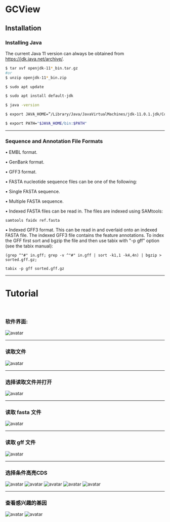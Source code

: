 # GCView

## Installation 

### Installing Java
The current Java 11 version can always be obtained from https://jdk.java.net/archive/. 

```sh
$ tar xvf openjdk-11*_bin.tar.gz
#or
$ unzip openjdk-11*_bin.zip

$ sudo apt update

$ sudo apt install default-jdk

$ java -version

$ export JAVA_HOME=”/Library/Java/JavaVirtualMachines/jdk-11.0.1.jdk/Contents/Home”

$ export PATH="$JAVA_HOME/bin:$PATH"
```
---


### Sequence and Annotation File Formats

•     EMBL format.
 
•     GenBank format.
 
•     GFF3 format. 
 
•     FASTA nucleotide sequence files can be one of the following:
 
•      Single FASTA sequence.
 
•      Multiple FASTA sequence. 
 
•      Indexed FASTA files can be read in. The files are indexed using SAMtools:

```
samtools faidx ref.fasta
```

•     Indexed GFF3 format. This can be read in and overlaid onto an indexed FASTA file. The indexed GFF3 file contains the feature annotations. To index the GFF first sort and bgzip the file and then use tabix with "-p gff" option (see the tabix manual):
 ```
(grep ^"#" in.gff; grep -v ^"#" in.gff | sort -k1,1 -k4,4n) | bgzip >
sorted.gff.gz;
 ```
 ```
tabix -p gff sorted.gff.gz
 ```
 ---
# Tutorial
<br>

### 软件界面:

![avatar](https://github.com/Fanjaro/Genomics-Vis-Workshop/tree/master/Part_1/artemis/img/artemis_splash.png)
<hr>

### 读取文件
![avatar](https://github.com/Fanjaro/Genomics-Vis-Workshop/tree/master/Part_1/artemis/img/artemis_cdspred0.png)
<hr>

### 选择读取文件并打开
![avatar](https://github.com/Fanjaro/Genomics-Vis-Workshop/tree/master/Part_1/artemis/img/artemis_files.png)
<hr>

### 读取 fasta 文件
![avatar](https://github.com/Fanjaro/Genomics-Vis-Workshop/tree/master/Part_1/artemis/img/artemis_loaded_seq.png)
<hr>

### 读取 gff 文件
![avatar](https://github.com/Fanjaro/Genomics-Vis-Workshop/tree/master/Part_1/artemis/img/artemis_loaded_contigs.png)
<hr>

### 选择条件高亮CDS
![avatar](https://github.com/Fanjaro/Genomics-Vis-Workshop/tree/master/Part_1/artemis/img/artemis_orf0.png)
![avatar](https://github.com/Fanjaro/Genomics-Vis-Workshop/tree/master/Part_1/artemis/img/artemis_orf1.png)
![avatar](https://github.com/Fanjaro/Genomics-Vis-Workshop/tree/master/Part_1/artemis/img/artemis_orf2.png)
![avatar](https://github.com/Fanjaro/Genomics-Vis-Workshop/tree/master/Part_1/artemis/img/artemis_orf3.png)
![avatar](https://github.com/Fanjaro/Genomics-Vis-Workshop/tree/master/Part_1/artemis/img/artemis_orf4.png)
<hr>

### 查看感兴趣的基因
![avatar](https://github.com/Fanjaro/Genomics-Vis-Workshop/tree/master/Part_1/artemis/img/artemis_orf5.png)
![avatar](https://github.com/Fanjaro/Genomics-Vis-Workshop/tree/master/Part_1/artemis/img/artemis_orf6.png)